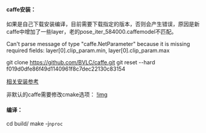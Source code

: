 #### caffe安装：

如果是自己下载安装编译，目前需要下载指定的版本，否则会产生错误，原因是新caffe中增加了一些layer，老的pose_iter_584000.caffemodel不匹配。

Can't parse message of type "caffe.NetParameter" because it is missing required fields: layer[0].clip_param.min, layer[0].clip_param.max

git clone https://github.com/BVLC/caffe.git
git reset --hard f019d0dfe86f49d1140961f8c7dec22130c83154

[相关安装参考](https://github.com/kebiao/deeplearning/blob/master/caffe_install.md)

非默认的caffe需要修改cmake选项：
[!img](https://github.com/CMU-Perceptual-Computing-Lab/openpose/blob/master/doc/media/cmake_installation/im_5.png)

#### 编译：

  cd build/
  make -j`nproc`
